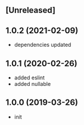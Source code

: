 ## [Unreleased]

## 1.0.2 (2021-02-09)

* dependencies updated

## 1.0.1 (2020-02-26)

* added eslint
* added nullable

## 1.0.0 (2019-03-26)

* init
